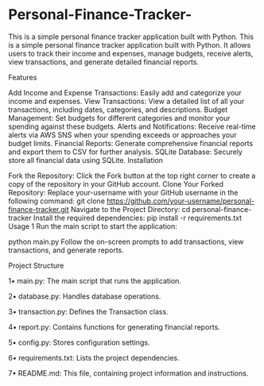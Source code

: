 # Personal-Finance-Tracker-
This is a simple personal finance tracker application built with Python.
This is a simple personal finance tracker application built with Python. It allows users to track their income and expenses, manage budgets, receive alerts, view transactions, and generate detailed financial reports.

Features

Add Income and Expense Transactions: Easily add and categorize your income and expenses.
View Transactions: View a detailed list of all your transactions, including dates, categories, and descriptions.
Budget Management: Set budgets for different categories and monitor your spending against these budgets.
Alerts and Notifications: Receive real-time alerts via AWS SNS when your spending exceeds or approaches your budget limits.
Financial Reports: Generate comprehensive financial reports and export them to CSV for further analysis.
SQLite Database: Securely store all financial data using SQLite.
Installation

Fork the Repository: Click the Fork button at the top right corner to create a copy of the repository in your GitHub account.
Clone Your Forked Repository: Replace your-username with your GitHub username in the following command: git clone https://github.com/your-username/personal-finance-tracker.git
Navigate to the Project Directory: cd personal-finance-tracker
Install the required dependencies: pip install -r requirements.txt
Usage 1 Run the main script to start the application:

python main.py Follow the on-screen prompts to add transactions, view transactions, and generate reports.

Project Structure

1• main.py: The main script that runs the application.

2• database.py: Handles database operations.

3• transaction.py: Defines the Transaction class.

4• report.py: Contains functions for generating financial reports.

5• config.py: Stores configuration settings.

6• requirements.txt: Lists the project dependencies.

7• README.md: This file, containing project information and instructions.
